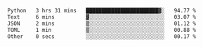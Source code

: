 <!--START_SECTION:waka-->

```txt
Python   3 hrs 31 mins   ███████████████████████▓░   94.77 %
Text     6 mins          ▓░░░░░░░░░░░░░░░░░░░░░░░░   03.07 %
JSON     2 mins          ▒░░░░░░░░░░░░░░░░░░░░░░░░   01.12 %
TOML     1 min           ▒░░░░░░░░░░░░░░░░░░░░░░░░   00.88 %
Other    0 secs          ░░░░░░░░░░░░░░░░░░░░░░░░░   00.17 %
```

<!--END_SECTION:waka-->
